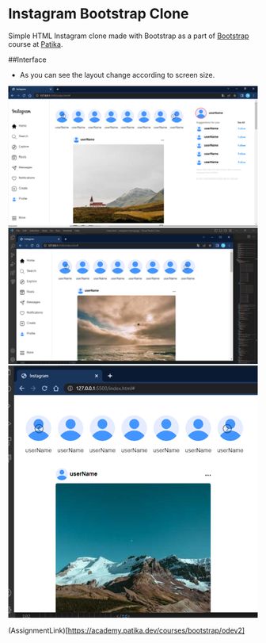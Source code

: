 # Instagram Bootstrap Clone
Simple HTML Instagram clone made with Bootstrap as a part of [Bootstrap](https://academy.patika.dev/courses/bootstrap) course at [Patika](https://academy.patika.dev).

##Interface

- As you can see the layout change according to screen size.

![xl](assets/ss1.PNG)
![md](assets/ss2.PNG)
![sm](assets/ss3.PNG)

(AssignmentLink)[https://academy.patika.dev/courses/bootstrap/odev2]